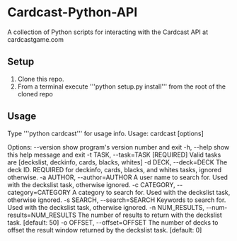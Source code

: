 Cardcast-Python-API
===================

A collection of Python scripts for interacting with the Cardcast API at cardcastgame.com

## Setup
1. Clone this repo.
2. From a terminal execute '''python setup.py install''' from the root of the cloned repo

## Usage
Type '''python cardcast''' for usage info.
Usage: cardcast [options]

Options:
  --version             show program's version number and exit
  -h, --help            show this help message and exit
  -t TASK, --task=TASK  [REQUIRED] Valid tasks are [deckslist, deckinfo, cards, blacks, whites]
  -d DECK, --deck=DECK  The deck ID. REQUIRED for deckinfo, cards, blacks, and whites tasks, ignored otherwise.
  -a AUTHOR, --author=AUTHOR 
                        A user name to search for. Used with the deckslist task, otherwise ignored.
  -c CATEGORY, --category=CATEGORY
                        A category to search for. Used with the deckslist task, otherwise ignored.
  -s SEARCH, --search=SEARCH
                        Keywords to search for. Used with the deckslist task, otherwise ignored.
  -n NUM_RESULTS, --num-results=NUM_RESULTS
                        The number of results to return with the deckslist task. [default: 50]
  -o OFFSET, --offset=OFFSET
                        The number of decks to offset the result window returned by the deckslist task. [default: 0]